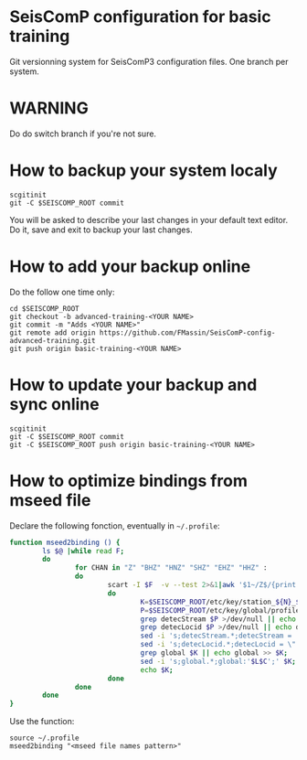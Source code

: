 # SeisComP configuration for basic training 
Git versionning system for SeisComP3 configuration files. One branch per system.

# WARNING
Do do switch branch if you're not sure.

# How to backup your system localy

```
scgitinit
git -C $SEISCOMP_ROOT commit
```
You will be asked to describe your last changes in your default text editor. Do it, save and exit to backup your last changes.

# How to add your backup online
Do the follow one time only:
```
cd $SEISCOMP_ROOT
git checkout -b advanced-training-<YOUR NAME>
git commit -m "Adds <YOUR NAME>"
git remote add origin https://github.com/FMassin/SeisComP-config-advanced-training.git
git push origin basic-training-<YOUR NAME>
```

# How to update your backup and sync online

```
scgitinit
git -C $SEISCOMP_ROOT commit 
git -C $SEISCOMP_ROOT push origin basic-training-<YOUR NAME>
```

# How to optimize bindings from mseed file
Declare the following fonction, eventually in `~/.profile`: 
```bash
function mseed2binding () {
        ls $@ |while read F;
        do
                for CHAN in "Z" "BHZ" "HNZ" "SHZ" "EHZ" "HHZ" :
                do
                        scart -I $F  -v --test 2>&1|awk '$1~/Z$/{print $1}'|sort -u|grep $CHAN|while IFS='.' read N S L C;
                        do
                                K=$SEISCOMP_ROOT/etc/key/station_${N}_$S
                                P=$SEISCOMP_ROOT/etc/key/global/profile_$L$C;
                                grep detecStream $P >/dev/null || echo detecStream >> $P;
                                grep detecLocid $P >/dev/null || echo detecLocid >> $P;
                                sed -i 's;detecStream.*;detecStream = '$C';' $P;
                                sed -i 's;detecLocid.*;detecLocid = \"'$L'\";' $P;
                                grep global $K || echo global >> $K;
                                sed -i 's;global.*;global:'$L$C';' $K;
                                echo $K;
                        done
                done
        done
}
```
Use the function:
```
source ~/.profile
mseed2binding "<mseed file names pattern>"
```

